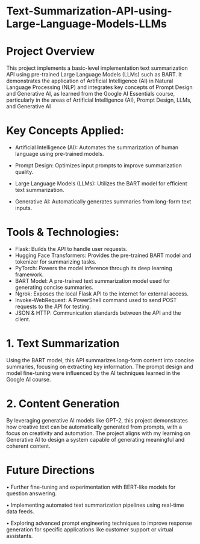 # Text-Summarization-API-using-Large-Language-Models-LLMs

# Project Overview

This project implements a basic-level implementation text summarization API using pre-trained Large Language Models (LLMs) such as BART. It demonstrates the application of Artificial Intelligence (AI) in Natural Language Processing (NLP) and integrates key concepts of Prompt Design and Generative AI, as learned from the Google AI Essentials course, particularly in the areas of Artificial Intelligence (AI), Prompt Design, LLMs, and Generative AI

# Key Concepts Applied:
* Artificial Intelligence (AI): Automates the summarization of human language using pre-trained models.

* Prompt Design: Optimizes input prompts to improve summarization quality.

* Large Language Models (LLMs): Utilizes the BART model for efficient text summarization.

* Generative AI: Automatically generates summaries from long-form text inputs.

# Tools & Technologies:
* Flask: Builds the API to handle user requests.
* Hugging Face Transformers: Provides the pre-trained BART model and tokenizer for summarizing tasks.
* PyTorch: Powers the model inference through its deep learning framework.
* BART Model: A pre-trained text summarization model used for generating concise summaries.
* Ngrok: Exposes the local Flask API to the internet for external access.
* Invoke-WebRequest: A PowerShell command used to send POST requests to the API for testing.
* JSON & HTTP: Communication standards between the API and the client.

# 1. Text Summarization
Using the BART model, this API summarizes long-form content into concise summaries, focusing on extracting key information. The prompt design and model fine-tuning were influenced by the AI techniques learned in the Google AI course.
# 2. Content Generation
By leveraging generative AI models like GPT-2, this project demonstrates how creative text can be automatically generated from prompts, with a focus on creativity and automation. The project aligns with my learning on Generative AI to design a system capable of generating meaningful and coherent content.

# Future Directions
•	Further fine-tuning and experimentation with BERT-like models for question answering.

•	Implementing automated text summarization pipelines using real-time data feeds.

•	Exploring advanced prompt engineering techniques to improve response generation for specific applications like customer support or virtual assistants.

